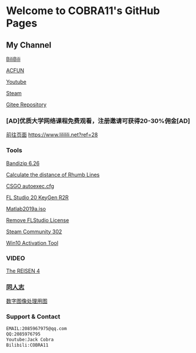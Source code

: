 # Welcome to COBRA11's GitHub Pages



## My Channel
[BiliBili](https://space.bilibili.com/21016018)

[ACFUN](https://www.acfun.cn/u/13268855)

[Youtube](https://www.youtube.com/channel/UC6bz1csHtb0J1y1uUX1QbQQ)

[Steam](http://steamcommunity.com/id/CNCOBRA11)

[Gitee Repository](https://gitee.com/COBRA11/JackCobra/blob/master/README.md)

### [AD]优质大学网络课程免费观看，注册邀请可获得20-30%佣金[AD] 
[前往页面](https://www.lililili.net?ref=28)   https://www.lililili.net?ref=28

### Tools

[Bandizip 6.26](https://jackcobra11.github.io/BANDIZIP-SETUP.EXE)

[Calculate the distance of Rhumb Lines](https://jackcobra11.github.io/RhumbLines.html)

[CSGO autoexec.cfg](https://jackcobra11.github.io/autoexec.cfg)

[FL Studio 20 KeyGen R2R](https://gitee.com/COBRA11/JackCobra/raw/master/FLStudio20KeyGenR2R.exe)

[Matlab2019a.iso](https://www.iemblog.com/?p=1865%40lang%3Dcn&lang=en)

[Remove FLStudio License](https://jackcobra11.github.io/REMOVE_FLStudio_License.reg)

[Steam Community 302](https://gitee.com/COBRA11/PULL/raw/master/steam302.zip)

[Win10 Activation Tool](https://jackcobra11.github.io/DigitalLicense.zip)

### VIDEO
[The REISEN 4](https://jackcobra11.github.io/Video/TheREISEN4.html)

### [同人志](https://jackcobra11.github.io/doujinshi/)


[数字图像处理用图](https://jackcobra11.github.io/%E6%95%B0%E5%AD%97%E5%9B%BE%E5%83%8F%E5%A4%84%E7%90%86%E7%94%A8%E5%9B%BE/)

### Support & Contact
```markdown
EMAIL:2085967975@qq.com
QQ:2085976795
Youtube:Jack Cobra
Bilibili:COBRA11
```
